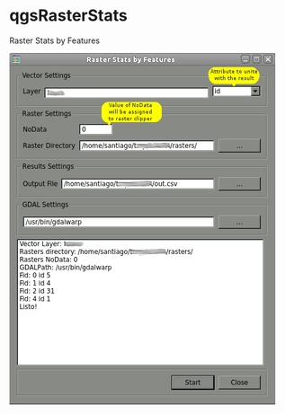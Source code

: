 qgsRasterStats
==============

Raster Stats by Features

![](https://github.com/sbanchero/qgsRasterStats/blob/master/help.png)
